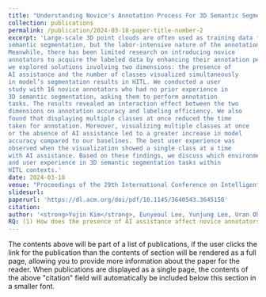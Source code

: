 ```yaml
---
title: "Understanding Novice's Annotation Process For 3D Semantic Segmentation Task With Human-In-The-Loop"
collection: publications
permalink: /publication/2024-03-18-paper-title-number-2
excerpt: 'Large-scale 3D point clouds are often used as training data for 3D
semantic segmentation, but the labor-intensive nature of the annotation process challenges the acquisition of sufficient labeled data.
Meanwhile, there has been limited research on introducing novice
annotators to acquire the labeled data by enhancing their annotation performance and user experience. Therefore, in this study,
we explored solutions involving two dimensions: the presence of
AI assistance and the number of classes visualized simultaneously
in model’s segmentation results in HITL. We conducted a user
study with 16 novice annotators who had no prior experience in
3D semantic segmentation, asking them to perform annotation
tasks. The results revealed an interaction effect between the two
dimensions on annotation accuracy and labeling efficiency. We also
found that displaying multiple classes at once reduced the time
taken for annotation. Moreover, visualizing multiple classes at once
or the absence of AI assistance led to a greater increase in model
accuracy compared to our baselines. The best user experience was
observed when the visualization showed a single class at a time
with AI assistance. Based on these findings, we discuss which environments can enhance novice annotators’ annotation performance
and user experience in 3D semantic segmentation tasks within
HITL contexts.'
date: 2024-03-18
venue: "Proceedings of the 29th International Conference on Intelligent User Interfaces (ACM IUI)"
slidesurl: 
paperurl: 'https://dl.acm.org/doi/pdf/10.1145/3640543.3645150'
citation: 
author: '<strong>Yujin Kim</strong>, Eunyeoul Lee, Yunjung Lee, Uran Oh'
RQ: (1) How does the presence of AI assistance affect novice annotators’ annotation performance and user experience with 3D point cloud in HITL? and (2) How does the number of simultaneously visualized classes in the model’s segmentation result affect novice annotators’ annotation performance and user experience with 3D point cloud in HITL?
---
```


The contents above will be part of a list of publications, if the user clicks the link for the publication than the contents of section will be rendered as a full page, allowing you to provide more information about the paper for the reader. When publications are displayed as a single page, the contents of the above "citation" field will automatically be included below this section in a smaller font.